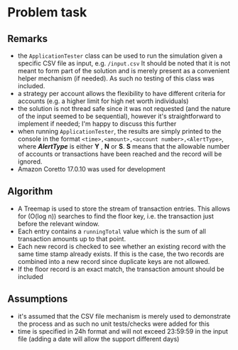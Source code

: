 # Problem task

## Remarks

* the `ApplicationTester` class can be used to run the simulation given a specific CSV file as input, e.g. `/input.csv`
  It should be noted that it is not meant to form part of the solution and is merely present as a convenient helper
  mechanism (if needed). As such no testing of this class was included.
* a strategy per account allows the flexibility to have different criteria for accounts (e.g. a higher limit for high
  net worth individuals)
* the solution is not thread safe since it was not requested (and the nature of the input seemed to be sequential),
  however it's straightforward to implement if needed; I'm happy to discuss this further
* when running `ApplicationTester`, the results are simply printed to the console in the
  format `<time>,<amount>,<account number>,<AlertType>`, where **_AlertType_** is either **Y** , **N**  or
  **S**. **S** means that the allowable number of accounts or transactions have been reached and the record
  will be ignored.
* Amazon Coretto 17.0.10 was used for development

## Algorithm

* A Treemap is used to store the stream of transaction entries. This allows for (O(log n)) searches to find the
  floor key, i.e. the transaction just before the relevant window.
* Each entry contains a `runningTotal` value which is the sum of all transaction amounts up to that point.
* Each new record is checked to see whether an existing record with the same time stamp already exists. If this is the
  case, the two records are combined into a new record since duplicate keys are not allowed.
* If the floor record is an exact match, the transaction amount should be included

## Assumptions

* it's assumed that the CSV file mechanism is merely used to demonstrate the process and as such no unit tests/checks
  were added for this
* time is specified in 24h format and will not exceed 23:59:59 in the input file (adding a date will allow the support
  different days)